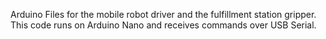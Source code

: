 Arduino Files for the mobile robot driver and the fulfillment station gripper. This code runs on Arduino Nano and receives commands over USB Serial.
